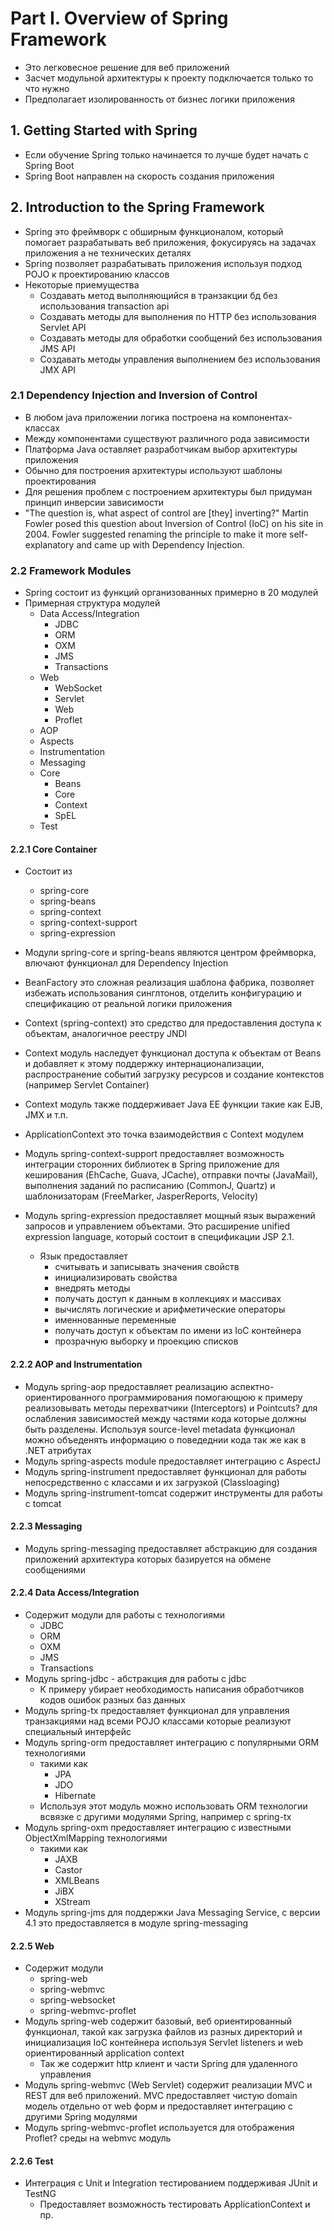 # Part I. Overview of Spring Framework

+ Это легковесное решение для веб приложений
+ Засчет модульной архитектуры к проекту подключается только то что нужно
+ Предполагает изолированность от бизнес логики приложения

## 1. Getting Started with Spring

+ Если обучение Spring только начинается то лучше будет начать с Spring Boot
+ Spring Boot направлен на скорость создания приложения

## 2. Introduction to the Spring Framework

+ Spring это фреймворк с обширным функционалом, который помогает разрабатывать
    веб приложения, фокусируясь на задачах приложения а не технических деталях
+ Spring позволяет разрабатывать приложения используя подход POJO к проектированию
    классов
+ Некоторые приемущества
    + Создавать метод выполняющийся в транзакции бд без использования transaction api
    + Создавать методы для выполнения по HTTP без использования Servlet API
    + Создавать методы для обработки сообщений без использования JMS API
    + Создавать методы управления выполнением без использования JMX API

### 2.1 Dependency Injection and Inversion of Control

+ В любом java приложении логика построена на компонентах-классах
+ Между компонентами существуют различного рода зависимости
+ Платформа Java оставляет разработчикам выбор архитектуры приложения
+ Обычно для построения архитектуры используют шаблоны проектирования
+ Для решения проблем с построением архитектуры был придуман принцип
    инверсии зависимости
+ "The question is, what aspect of control are [they] inverting?" Martin Fowler posed this question
    about Inversion of Control (IoC) on his site in 2004. Fowler suggested renaming the principle to
    make it more self-explanatory and came up with Dependency Injection.

### 2.2 Framework Modules

+ Spring состоит из функций организованных примерно в 20 модулей
+ Примерная структура модулей
    + Data Access/Integration
        + JDBC
        + ORM
        + OXM
        + JMS
        + Transactions
    + Web
        + WebSocket
        + Servlet
        + Web
        + Proflet
    + AOP
    + Aspects
    + Instrumentation
    + Messaging
    + Core
        + Beans
        + Core
        + Context
        + SpEL
    + Test

#### 2.2.1 Core Container

+ Состоит из
    + spring-core
    + spring-beans
    + spring-context
    + spring-context-support
    + spring-expression

+ Модули spring-core и spring-beans являются центром фреймворка,
    влючают функционал для Dependency Injection
+ BeanFactory это сложная реализация шаблона фабрика, позволяет
    избежать использования синглтонов, отделить конфигурацию и
    спецификацию от реальной логики приложения
+ Context (spring-context) это средство для предоставления доступа к объектам,
    аналогичное реестру JNDI
+ Context модуль наследует функционал доступа к объектам от Beans
    и добавляет к этому поддержку интернационализации, распространение событий
    загрузку ресурсов и создание контекстов (например Servlet Container)
+ Context модуль также поддерживает Java EE функции такие как EJB, JMX и т.п.
+ ApplicationContext это точка взаимодействия с Context модулем
+ Модуль spring-context-support предоставляет возможность интеграции сторонних
    библиотек в Spring приложение для кеширования (EhCache, Guava, JCache),
    отправки почты (JavaMail), выполнения заданий по расписанию (CommonJ, Quartz)
    и шаблонизаторам (FreeMarker, JasperReports, Velocity)
+ Модуль spring-expression предоставляет мощный язык выражений запросов и 
    управлением объектами. Это расширение unified expression language, который
    состоит в спецификации JSP 2.1. 
    + Язык предоставляет 
        + считывать и записывать значения свойств
        + инициализировать свойства 
        + внедрять методы 
        + получать доступ к данным в коллекциях и массивах
        + вычислять логические и арифметические операторы
        + именнованные переменные
        + получать доступ к объектам по имени из IoC контейнера
        + прозрачную выборку и проекцию списков

#### 2.2.2 AOP and Instrumentation

+ Модуль spring-aop предоставляет реализацию аспектно-ориентированного
    программирования помогающюю к примеру реализовывать методы перехватчики
    (Interceptors) и Pointcuts? для ослабления зависимостей между частями кода
    которые должны быть разделены. Используя source-level metadata функционал
    можно объеденять информацию о поведеднии кода так же как в .NET атрибутах
+ Модуль spring-aspects module предоставляет интеграцию с AspectJ
+ Модуль spring-instrument предоставляет функционал для работы непосредственно
    с классами и их загрузкой (Classloaging)
+ Модуль spring-instrument-tomcat содержит инструменты для работы с tomcat

#### 2.2.3 Messaging

+ Модуль spring-messaging предоставляет абстракцию для создания приложений
    архитектура которых базируется на обмене сообщениями

#### 2.2.4 Data Access/Integration

+ Содержит модули для работы с технологиями
    + JDBC
    + ORM
    + OXM
    + JMS
    + Transactions
+ Модуль spring-jdbc - абстракция для работы с jdbc
    + К примеру убирает необходимость написания обработчиков кодов ошибок
        разных баз данных
+ Модуль spring-tx предоставляет функционал для управления транзакциями над
    всеми POJO классами которые реализуют специальный интерфейс
+ Модуль spring-orm предоставляет интеграцию с популярными ORM технологиями
    + такими как
        + JPA
        + JDO
        + Hibernate
    + Используя этот модуль можно использовать ORM технологии всвязке с другими
        модулями Spring, например с spring-tx
+ Модуль spring-oxm предоставляет интеграцию с известными ObjectXmlMapping
    технологиями
    + такими как
        + JAXB
        + Castor
        + XMLBeans
        + JiBX
        + XStream
+ Модуль spring-jms для поддержки Java Messaging Service, с версии 4.1 это
    предоставляется в модуле spring-messaging

#### 2.2.5 Web

+ Содержит модули
    + spring-web
    + spring-webmvc
    + spring-websocket
    + spring-webmvc-proflet
+ Модуль spring-web содержит базовый, веб ориентированный функционал, такой как
    загрузка файлов из разных директорий и инициализация IoC контейнера используя
    Servlet listeners и web ориентированный application context
    + Так же содержит http клиент и части Spring для удаленного управления
+ Модуль spring-webmvc (Web Servlet) содержит реализации MVC и REST для веб
    приложений. MVC предоставляет чистую domain модель отдельно от web форм
    и предоставляет интеграцию с другими Spring модулями
+ Модуль spring-webmvc-proflet используется для отображения Proflet? среды на
    webmvc модуль

#### 2.2.6 Test

+ Интеграция с Unit и Integration тестированием поддерживая JUnit и TestNG
    + Предоставляет возможность тестировать ApplicationContext и пр.


